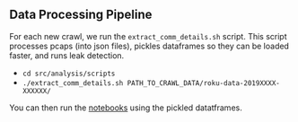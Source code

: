 ## Data Processing Pipeline

For each new crawl, we run the `extract_comm_details.sh` script. This script processes pcaps (into json files), pickles dataframes so they can be loaded faster, and runs leak detection.

- `cd src/analysis/scripts`
- `./extract_comm_details.sh PATH_TO_CRAWL_DATA/roku-data-2019XXXX-XXXXXX/`

You can then run the [notebooks](analysis/notebooks) using the pickled datatframes.
